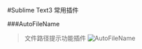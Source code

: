 #Sublime Text3 常用插件

###AutoFileName
> 文件路径提示功能插件
![AutoFileName](https://github.com/BoundInCode/AutoFileName "AutoFileName")